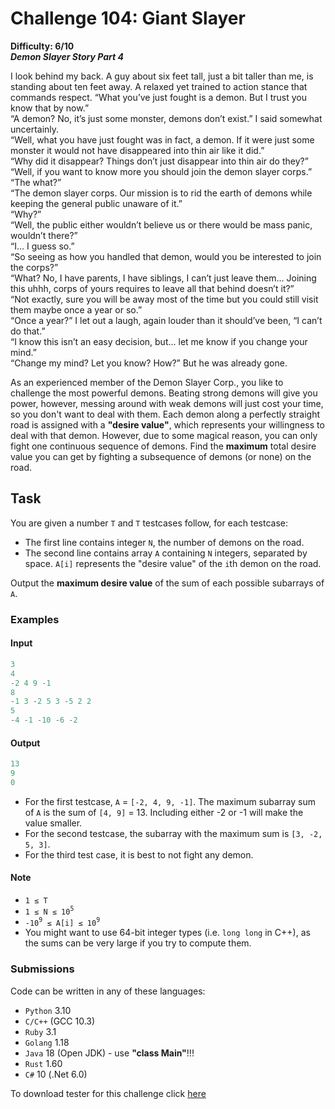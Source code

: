 # Challenge 104: Giant Slayer

**Difficulty: 6/10**  
***Demon Slayer Story Part 4***

I look behind my back. A guy about six feet tall, just a bit taller than me, is standing about ten feet away. A relaxed yet trained to action stance that commands respect. “What you’ve just fought is a demon. But I trust you know that by now.”  
“A demon? No, it’s just some monster, demons don’t exist.” I said somewhat uncertainly.  
“Well, what you have just fought was in fact, a demon. If it were just some monster it would not have disappeared into thin air like it did.”  
“Why did it disappear? Things don’t just disappear into thin air do they?”  
“Well, if you want to know more you should join the demon slayer corps.”  
“The what?”  
“The demon slayer corps. Our mission is to rid the earth of demons while keeping the general public unaware of it.”  
“Why?”  
“Well, the public either wouldn’t believe us or there would be mass panic, wouldn’t there?”  
“I… I guess so.”  
“So seeing as how you handled that demon, would you be interested to join the corps?”  
“What? No, I have parents, I have siblings, I can’t just leave them... Joining this uhhh, corps of yours requires to leave all that behind doesn’t it?”  
“Not exactly, sure you will be away most of the time but you could still visit them maybe once a year or so.”  
“Once a year?” I let out a laugh, again louder than it should’ve been, “I can’t do that.”  
“I know this isn’t an easy decision, but… let me know if you change your mind.”  
“Change my mind? Let you know? How?” But he was already gone.

As an experienced member of the Demon Slayer Corp., you like to challenge the most powerful demons. Beating strong demons will give you power, however, messing around with weak demons will just cost your time, so you don't want to deal with them.
Each demon along a perfectly straight road is assigned with a **"desire value"**, which represents your willingness to deal with that demon. However, due to some magical reason, you can only fight one continuous sequence of demons.
Find the **maximum** total desire value you can get by fighting a subsequence of demons (or none) on the road.

## Task

You are given a number `T` and `T` testcases follow, for each testcase:

- The first line contains integer `N`, the number of demons on the road.
- The second line contains array `A` containing `N` integers, separated by space. `A[i]` represents the "desire value" of the `i`th demon on the road.

Output the **maximum desire value** of the sum of each possible subarrays of `A`.

### Examples

#### Input

```rs
3
4
-2 4 9 -1
8
-1 3 -2 5 3 -5 2 2
5
-4 -1 -10 -6 -2
```

#### Output

```rs
13
9
0
```

- For the first testcase, `A` = `[-2, 4, 9, -1]`. The maximum subarray sum of `A` is the sum of `[4, 9]` = 13. Including either -2 or -1 will make the value smaller.
- For the second testcase, the subarray with the maximum sum is `[3, -2, 5, 3]`.
- For the third test case, it is best to not fight any demon.

#### Note

- `1 ≤ T`
- `1 ≤ N ≤ 10`<sup>`5`</sup>
- `-10`<sup>`9`</sup>` ≤ A[i] ≤ 10`<sup>`9`</sup>
- You might want to use 64-bit integer types (i.e. `long long` in C++), as the sums can be very large if you try to compute them.

### Submissions

Code can be written in any of these languages:

- `Python` 3.10
- `C/C++` (GCC 10.3)
- `Ruby` 3.1
- `Golang` 1.18
- `Java` 18 (Open JDK) - use **"class Main"**!!!
- `Rust` 1.60
- `C#` 10 (.Net 6.0)

To download tester for this challenge click [here](https://downgit.github.io/#/home?url=https://github.com/Pomroka/PreviousChallenges/tree/main/Challenge_104)
